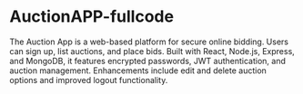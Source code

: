 # AuctionAPP-fullcode
The Auction App is a web-based platform for secure online bidding. Users can sign up, list auctions, and place bids. Built with React, Node.js, Express, and MongoDB, it features encrypted passwords, JWT authentication, and auction management. Enhancements include edit and delete auction options and improved logout functionality.
